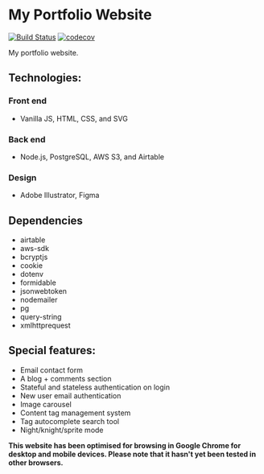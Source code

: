 # My Portfolio Website

[![Build Status](https://travis-ci.com/bobbysebolao/bobbysebolao.com.svg?branch=master)](https://travis-ci.com/bobbysebolao/bobbysebolao.com) [![codecov](https://codecov.io/gh/bobbysebolao/bobbysebolao.github.io/branch/master/graph/badge.svg)](https://codecov.io/gh/bobbysebolao/bobbysebolao.github.io)

My portfolio website.

## Technologies:

### Front end

- Vanilla JS, HTML, CSS, and SVG

### Back end

- Node.js, PostgreSQL, AWS S3, and Airtable

### Design

- Adobe Illustrator, Figma

## Dependencies

- airtable
- aws-sdk
- bcryptjs
- cookie
- dotenv
- formidable
- jsonwebtoken
- nodemailer
- pg
- query-string
- xmlhttprequest

## Special features:

- Email contact form
- A blog + comments section
- Stateful and stateless authentication on login
- New user email authentication
- Image carousel
- Content tag management system
- Tag autocomplete search tool
- Night/knight/sprite mode

**This website has been optimised for browsing in Google Chrome for desktop and mobile devices. Please note that it hasn't yet been tested in other browsers.**
